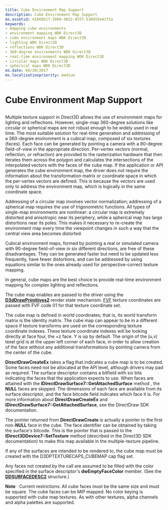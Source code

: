 ```yaml
---
title: Cube Environment Map Support
description: Cube Environment Map Support
ms.assetid: 41666b17-39b0-4022-925f-538455e41f3a
keywords:
- mapping cube environments
- environment mapping WDK Direct3D
- cube environment maps WDK Direct3D
- lighting WDK Direct3D
- reflections WDK Direct3D
- 360-degree environments WDK Direct3D
- real-time environment mapping WDK Direct3D
- circular maps WDK Direct3D
- spherical maps WDK Direct3D
ms.date: 04/20/2017
ms.localizationpriority: medium
---
```


# Cube Environment Map Support


## <span id="ddk_cube_environment_map_support_gg"></span><span id="DDK_CUBE_ENVIRONMENT_MAP_SUPPORT_GG"></span>


Multiple texture support in Direct3D allows the use of environment maps for lighting and reflections. However, single-map 360-degree solutions like circular or spherical maps are not robust enough to be widely used in real time. The most suitable solution for real-time generation and addressing of a 360-degree environment is a cubical map, composed of six textures (faces). Each face can be generated by pointing a camera with a 90-degree field-of-view in the appropriate direction. Per-vertex vectors (normal, reflection, or refraction) are provided to the rasterization hardware that then iterates them across the polygon and calculates the intersections of the interpolated vectors with the faces of the cube map. If the application or API generates the cube environment map, the driver does not require the information about the transformation matrix or coordinate space in which the per-vertex vectors are defined. This is because the vectors are used only to address the environment map, which is logically in the same coordinate space.

Addressing of a circular map involves vector normalization; addressing of a spherical map requires the use of trigonometric functions. All types of single-map environments are nonlinear: a circular map is extremely distorted and anisotropic near its periphery, while a spherical map has large distortions near its poles. This makes it necessary to re-create the environment map every time the viewpoint changes in such a way that the central view area becomes distorted.

Cubical environment maps, formed by pointing a real or simulated camera with 90-degree field-of-view in six different directions, are free of these disadvantages. They can be generated faster but need to be updated less frequently, have fewer distortions, and can be addressed by using equations similar to the ones already used for perspective-correct texture mapping.

In general, cube maps are the best choice to provide real-time environment mapping for complex lighting and reflections.

The cube map enables are passed to the driver using the [**D3dDrawPrimitives2**](https://docs.microsoft.com/windows-hardware/drivers/ddi/content/d3dhal/nc-d3dhal-lpd3dhal_drawprimitives2cb) render state mechanism. [FVF](fvf--flexible-vertex-format-.md) texture coordinates are passed with FVF code 01 for that texture coordinate set.

The cube map is defined in world coordinates; that is, its world transform matrix is the identity matrix. The cube map can appear to be in a different space if texture transforms are used on the corresponding texture coordinate indexes. These texture coordinate indexes will be looking directly at face four, the +z face. Y is up by default. The origin of the (u,v) texel grid is at the upper left corner of each face, in order to allow creation of the face without any additional transformations by pointing camera from the center of the cube.

**DirectDrawCreateEx** takes a flag that indicates a cube map is to be created. Some faces need not be allocated at the API level, although drivers may pad as required. The surface descriptor contains a bitfield with six bits indicating the faces that the application expects to use. When faces are attained with the **IDirectDrawSurface7::GetAttachedSurface** method , the **NULL** faces are skipped. The dimensions of each face are available from its surface descriptor, and the face bitcode field indicates which face it is. For more information about **DirectDrawCreateEx** and **IDirectDrawSurface7::GetAttachedSurface**, see the DirectDraw SDK documentation.

The pointer returned from **DirectDrawCreate** is actually a pointer to the first non-**NULL** face in the cube. The face identifier can be obtained by taking the surface's bitcode. This is the pointer that is passed to the **IDirect3DDevice7::SetTexture** method (described in the Direct3D SDK documentation) to make this map available in the multiple-texture pipeline.

If any of the surfaces are intended to be rendered to, the cube map must be created with the D3DPTEXTURECAPS\_CUBEMAP cap flag set.

Any faces not created by the call are assumed to be filled with the color specified in the surface descriptor's **dwEmptyFaceColor** member. (See the [**DDSURFACEDESC2**](https://docs.microsoft.com/previous-versions/windows/hardware/drivers/ff550340(v=vs.85)) structure.)

**Note**   Current restrictions: All cube faces must be the same size and must be square. The cube faces can be MIP mapped. No color keying is supported with cube map textures. As with other textures, alpha channels and alpha palettes are supported.

 

 

 





